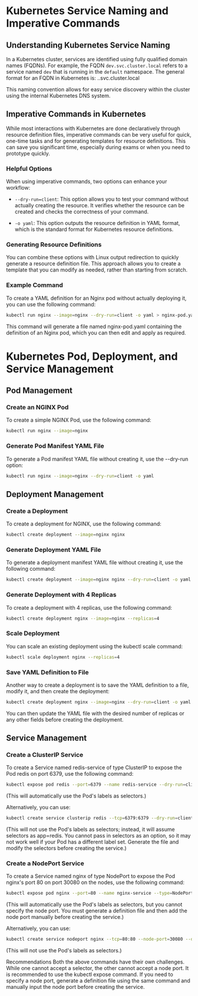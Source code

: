 # Kubernetes Service Naming and Imperative Commands

## Understanding Kubernetes Service Naming

In a Kubernetes cluster, services are identified using fully qualified domain names (FQDNs). For example, the FQDN `dev.svc.cluster.local` refers to a service named `dev` that is running in the `default` namespace. The general format for an FQDN in Kubernetes is: <service>.<namespace>.svc.cluster.local

This naming convention allows for easy service discovery within the cluster using the internal Kubernetes DNS system.

## Imperative Commands in Kubernetes

While most interactions with Kubernetes are done declaratively through resource definition files, imperative commands can be very useful for quick, one-time tasks and for generating templates for resource definitions. This can save you significant time, especially during exams or when you need to prototype quickly.

### Helpful Options

When using imperative commands, two options can enhance your workflow:

- `--dry-run=client`: This option allows you to test your command without actually creating the resource. It verifies whether the resource can be created and checks the correctness of your command.
  
- `-o yaml`: This option outputs the resource definition in YAML format, which is the standard format for Kubernetes resource definitions.

### Generating Resource Definitions

You can combine these options with Linux output redirection to quickly generate a resource definition file. This approach allows you to create a template that you can modify as needed, rather than starting from scratch.

### Example Command

To create a YAML definition for an Nginx pod without actually deploying it, you can use the following command:

```bash
kubectl run nginx --image=nginx --dry-run=client -o yaml > nginx-pod.yaml
```

This command will generate a file named nginx-pod.yaml containing the definition of an Nginx pod, which you can then edit and apply as required.

# Kubernetes Pod, Deployment, and Service Management

## Pod Management

### Create an NGINX Pod

To create a simple NGINX Pod, use the following command:

```bash
kubectl run nginx --image=nginx
```

### Generate Pod Manifest YAML File
To generate a Pod manifest YAML file without creating it, use the --dry-run option:

```bash
kubectl run nginx --image=nginx --dry-run=client -o yaml
```

## Deployment Management

### Create a Deployment

To create a deployment for NGINX, use the following command:

```bash
kubectl create deployment --image=nginx nginx
```

### Generate Deployment YAML File

To generate a deployment manifest YAML file without creating it, use the following command:

```bash
kubectl create deployment --image=nginx nginx --dry-run=client -o yaml
```

### Generate Deployment with 4 Replicas

To create a deployment with 4 replicas, use the following command:

```bash
kubectl create deployment nginx --image=nginx --replicas=4
```

### Scale Deployment

You can scale an existing deployment using the kubectl scale command:

```bash
kubectl scale deployment nginx --replicas=4
```

### Save YAML Definition to File

Another way to create a deployment is to save the YAML definition to a file, modify it, and then create the deployment:

```bash
kubectl create deployment nginx --image=nginx --dry-run=client -o yaml > nginx-deployment.yaml
```

You can then update the YAML file with the desired number of replicas or any other fields before creating the deployment.

## Service Management

### Create a ClusterIP Service

To create a Service named redis-service of type ClusterIP to expose the Pod redis on port 6379, use the following command:

```bash
kubectl expose pod redis --port=6379 --name redis-service --dry-run=client -o yaml
```
(This will automatically use the Pod's labels as selectors.)

Alternatively, you can use:

```bash
kubectl create service clusterip redis --tcp=6379:6379 --dry-run=client -o yaml
```
(This will not use the Pod's labels as selectors; instead, it will assume selectors as app=redis. You cannot pass in selectors as an option, so it may not work well if your Pod has a different label set. Generate the file and modify the selectors before creating the service.)

### Create a NodePort Service

To create a Service named nginx of type NodePort to expose the Pod nginx's port 80 on port 30080 on the nodes, use the following command:

```bash
kubectl expose pod nginx --port=80 --name nginx-service --type=NodePort --dry-run=client -o yaml
```
(This will automatically use the Pod's labels as selectors, but you cannot specify the node port. You must generate a definition file and then add the node port manually before creating the service.)

Alternatively, you can use:

```bash
kubectl create service nodeport nginx --tcp=80:80 --node-port=30080 --dry-run=client -o yaml
```
(This will not use the Pod's labels as selectors.)


Recommendations
Both the above commands have their own challenges. While one cannot accept a selector, the other cannot accept a node port. It is recommended to use the kubectl expose command. If you need to specify a node port, generate a definition file using the same command and manually input the node port before creating the service.
